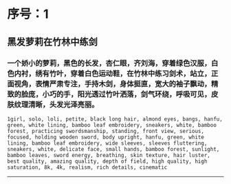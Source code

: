 # 序号：1
## 黑发萝莉在竹林中练剑
### 一个娇小的萝莉，黑色的长发，杏仁眼，齐刘海，穿着绿色汉服，白色内衬，绣有竹叶，穿着白色运动鞋，在竹林中练习剑术，站立，正面视角，表情严肃专注，手持木剑，身体挺直，宽大的袖子飘动，精致的脸庞，小巧的手，阳光透过竹叶洒落，剑气环绕，呼吸可见，皮肤纹理清晰，头发光泽亮丽。
```
1girl, solo, loli, petite, black long hair, almond eyes, bangs, hanfu, green, white lining, bamboo leaf embroidery, sneakers, white, bamboo forest, practicing swordsmanship, standing, front view, serious, focused, holding wooden sword, body upright, hanfu, green, white lining, bamboo leaf embroidery, wide sleeves, sleeves fluttering, sneakers, white, delicate face, small hands, bamboo forest, sunlight, bamboo leaves, sword energy, breathing, skin texture, hair luster, best quality, amazing quality, depth of field, high quality, high saturation, 8k, 4k, realism, rich details, cinematic
```
---
